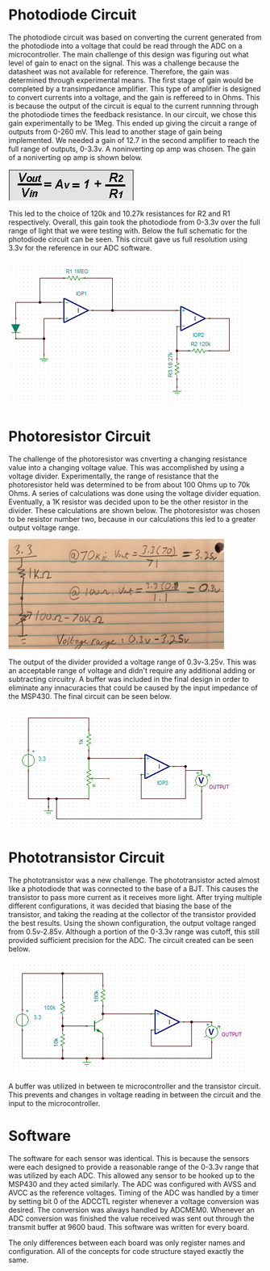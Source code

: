 # Photodiode Circuit

The photodiode circuit was based on converting the current generated from the photodiode into a voltage that could be read through the ADC on a microcontroller. The main challenge of this design was figuring out what level of gain to enact on the signal. This was a challenge because the datasheet was not available for reference. Therefore, the gain was determined through experimental means. The first stage of gain would be completed by a transimpedance amplifier. This type of amplifier is designed to convert currents into a voltage, and the gain is reffereed to in Ohms. This is because the output of the circuit is equal to the current runnning through the photodiode times the feedback resistance. In our circuit, we chose this gain experimentally to be 1Meg. This ended up giving the circuit a range of outputs from 0-260 mV. This lead to another stage of gain being implemented. We needed a gain of 12.7 in the second amplifier to reach the full range of outputs, 0-3.3v. A noninverting op amp was chosen. The gain of a noniverting op amp is shown below. 

![Alt Text](https://github.com/RU09342/lab-5-sensing-the-world-around-you-316-university/blob/master/Pictures/Gain%2C%20noninveting%20op%20amp.png)

This led to the choice of 120k and 10.27k resistances for R2 and R1 respectively. Overall, this gain took the photodiode from 0-3.3v over the full range of light that we were testing with. Below the full schematic for the photodiode circuit can be seen. This circuit gave us full resolution using 3.3v for the reference in our ADC software.

![Alt Text](https://github.com/RU09342/lab-5-sensing-the-world-around-you-316-university/blob/master/Pictures/Photodiode%20schematic.png)

# Photoresistor Circuit

The challenge of the photoresistor was cnverting a changing resistance value into a changing voltage value. This was accomplished by using a voltage divider. Experimentally, the range of resistance that the photoresistor held was determined to be from about 100 Ohms up to 70k Ohms. A series of calculations was done using the voltage divider equation. Eventually, a 1K resistor was decided upon to be the other resistor in the divider. These calculations are shown below. The photoresistor was chosen to be resistor number two, because in our calculations this led to a greater output voltage range.

![Alt Text](https://github.com/RU09342/lab-5-sensing-the-world-around-you-316-university/blob/master/Pictures/Voltage%20divider.png)

The output of the divider provided a voltage range of 0.3v-3.25v. This was an acceptable range of voltage and didn't require any additional adding or subtracting circuitry. A buffer was included in the final design in order to eliminate any innacuracies that could be caused by the input impedance of the MSP430. The final circuit can be seen below.

![Alt Text](https://github.com/RU09342/lab-5-sensing-the-world-around-you-316-university/blob/master/Pictures/Photoresistor%20circuit.png)

# Phototransistor Circuit

The phototransistor was a new challenge. The phototransistor acted almost like a photodiode that was connected to the base of a BJT. This causes the transistor to pass more current as it receives more light. After trying multiple different configurations, it was decided that biasing the base of the transistor, and taking the reading at the collector of the transistor provided the best results. Using the shown configuration, the output voltage ranged from 0.5v-2.85v. Although a portion of the 0-3.3v range was cutoff, this still provided sufficient precision for the ADC. The circuit created can be seen below. 

![Alt Text](https://github.com/RU09342/lab-5-sensing-the-world-around-you-316-university/blob/master/Pictures/Phototransistor%20circuit.png)

A buffer was utilized in between te microcontroller and the transistor circuit. This prevents and changes in voltage reading in between the circuit and the input to the microcontroller.

# Software

The software for each sensor was identical. This is because the sensors were each designed to provide a reasonable range of the 0-3.3v range that was utilized by each ADC. This allowed any sensor to be hooked up to the MSP430 and they acted similarly. The ADC was configured with AVSS and AVCC as the reference voltages. Timing of the ADC was handled by a timer by setting bit 0 of the ADCCTL register whenever a voltage conversion was desired. The conversion was always handled by ADCMEM0. Whenever an ADC conversion was finished the value received was sent out through the transmit buffer at 9600 baud. This software was written for every board.

The only differences between each board was only register names and configuration. All of the concepts for code structure stayed exactly the same.
